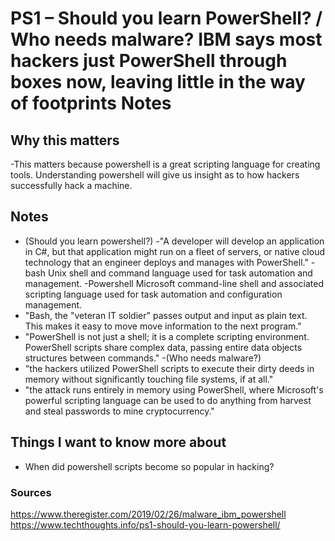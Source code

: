 # PS1 – Should you learn PowerShell? / Who needs malware? IBM says most hackers just PowerShell through boxes now, leaving little in the way of footprints Notes
## Why this matters
-This matters because powershell is a great scripting language for creating tools. Understanding powershell will give us insight as to how hackers successfully hack a machine.
## Notes
- (Should you learn powershell?)
-"A developer will develop an application in C#, but that application might run on a fleet of servers, or native cloud technology that an engineer deploys and manages with PowerShell."
-bash Unix shell and command language used for task automation and management.
-Powershell Microsoft command-line shell and associated scripting language used for task automation and configuration management.
- "Bash, the "veteran IT soldier" passes output and input as plain text. This makes it easy to move move information to the next program."
- "PowerShell is not just a shell; it is a complete scripting environment. PowerShell scripts share complex data, passing entire data objects structures between commands."
-(Who needs malware?)
- "the hackers utilized PowerShell scripts to execute their dirty deeds in memory without significantly touching file systems, if at all."
- "the attack runs entirely in memory using PowerShell, where Microsoft's powerful scripting language can be used to do anything from harvest and steal passwords to mine cryptocurrency."

## Things I want to know more about
- When did powershell scripts become so popular in hacking?

### Sources
https://www.theregister.com/2019/02/26/malware_ibm_powershell
https://www.techthoughts.info/ps1-should-you-learn-powershell/

